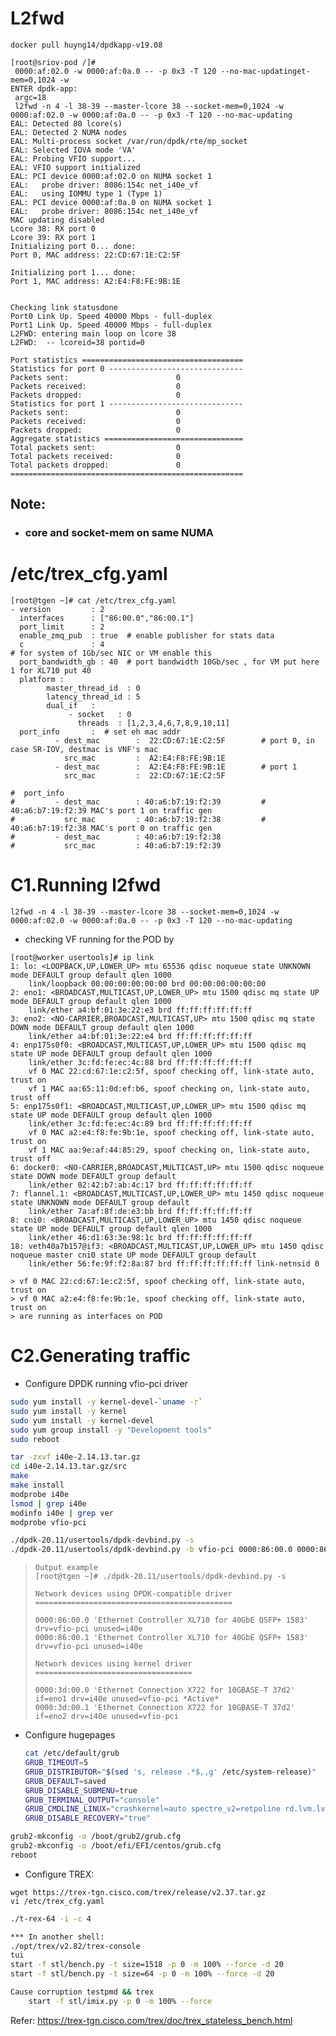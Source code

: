 # L2fwd
`docker pull huyng14/dpdkapp-v19.08`

```
[root@sriov-pod /]#
 0000:af:02.0 -w 0000:af:0a.0 -- -p 0x3 -T 120 --no-mac-updatinget-mem=0,1024 -w
ENTER dpdk-app:
 argc=18
 l2fwd -n 4 -l 38-39 --master-lcore 38 --socket-mem=0,1024 -w 0000:af:02.0 -w 0000:af:0a.0 -- -p 0x3 -T 120 --no-mac-updating
EAL: Detected 80 lcore(s)
EAL: Detected 2 NUMA nodes
EAL: Multi-process socket /var/run/dpdk/rte/mp_socket
EAL: Selected IOVA mode 'VA'
EAL: Probing VFIO support...
EAL: VFIO support initialized
EAL: PCI device 0000:af:02.0 on NUMA socket 1
EAL:   probe driver: 8086:154c net_i40e_vf
EAL:   using IOMMU type 1 (Type 1)
EAL: PCI device 0000:af:0a.0 on NUMA socket 1
EAL:   probe driver: 8086:154c net_i40e_vf
MAC updating disabled
Lcore 38: RX port 0
Lcore 39: RX port 1
Initializing port 0... done:
Port 0, MAC address: 22:CD:67:1E:C2:5F

Initializing port 1... done:
Port 1, MAC address: A2:E4:F8:FE:9B:1E


Checking link statusdone
Port0 Link Up. Speed 40000 Mbps - full-duplex
Port1 Link Up. Speed 40000 Mbps - full-duplex
L2FWD: entering main loop on lcore 38
L2FWD:  -- lcoreid=38 portid=0

Port statistics ====================================
Statistics for port 0 ------------------------------
Packets sent:                        0
Packets received:                    0
Packets dropped:                     0
Statistics for port 1 ------------------------------
Packets sent:                        0
Packets received:                    0
Packets dropped:                     0
Aggregate statistics ===============================
Total packets sent:                  0
Total packets received:              0
Total packets dropped:               0
====================================================
```

## Note:

- ### core and socket-mem on same NUMA

# /etc/trex_cfg.yaml

```
[root@tgen ~]# cat /etc/trex_cfg.yaml
- version         : 2
  interfaces      : ["86:00.0","86:00.1"]
  port_limit      : 2
  enable_zmq_pub  : true  # enable publisher for stats data
  c               : 4
# for system of 1Gb/sec NIC or VM enable this
  port_bandwidth_gb : 40  # port bandwidth 10Gb/sec , for VM put here 1 for XL710 put 40
  platform :
        master_thread_id  : 0
        latency_thread_id : 5
        dual_if   :
             - socket   : 0
               threads  : [1,2,3,4,6,7,8,9,10,11]
  port_info       :  # set eh mac addr
          - dest_mac        :  22:CD:67:1E:C2:5F        # port 0, in case SR-IOV, destmac is VNF's mac
            src_mac         :  A2:E4:F8:FE:9B:1E
          - dest_mac        :  A2:E4:F8:FE:9B:1E        # port 1
            src_mac         :  22:CD:67:1E:C2:5F

#  port_info
#         - dest_mac        : 40:a6:b7:19:f2:39			# 40:a6:b7:19:f2:39 MAC's port 1 on traffic gen
#           src_mac         : 40:a6:b7:19:f2:38         # 40:a6:b7:19:f2:38 MAC's port 0 on traffic gen
#         - dest_mac        : 40:a6:b7:19:f2:38
#           src_mac         : 40:a6:b7:19:f2:39
```

# C1.Running l2fwd

```
l2fwd -n 4 -l 38-39 --master-lcore 38 --socket-mem=0,1024 -w 0000:af:02.0 -w 0000:af:0a.0 -- -p 0x3 -T 120 --no-mac-updating
```

- checking VF running for the POD by

```
[root@worker usertools]# ip link
1: lo: <LOOPBACK,UP,LOWER_UP> mtu 65536 qdisc noqueue state UNKNOWN mode DEFAULT group default qlen 1000
    link/loopback 00:00:00:00:00:00 brd 00:00:00:00:00:00
2: eno1: <BROADCAST,MULTICAST,UP,LOWER_UP> mtu 1500 qdisc mq state UP mode DEFAULT group default qlen 1000
    link/ether a4:bf:01:3e:22:e3 brd ff:ff:ff:ff:ff:ff
3: eno2: <NO-CARRIER,BROADCAST,MULTICAST,UP> mtu 1500 qdisc mq state DOWN mode DEFAULT group default qlen 1000
    link/ether a4:bf:01:3e:22:e4 brd ff:ff:ff:ff:ff:ff
4: enp175s0f0: <BROADCAST,MULTICAST,UP,LOWER_UP> mtu 1500 qdisc mq state UP mode DEFAULT group default qlen 1000
    link/ether 3c:fd:fe:ec:4c:88 brd ff:ff:ff:ff:ff:ff
    vf 0 MAC 22:cd:67:1e:c2:5f, spoof checking off, link-state auto, trust on
    vf 1 MAC aa:65:11:0d:ef:b6, spoof checking on, link-state auto, trust off
5: enp175s0f1: <BROADCAST,MULTICAST,UP,LOWER_UP> mtu 1500 qdisc mq state UP mode DEFAULT group default qlen 1000
    link/ether 3c:fd:fe:ec:4c:89 brd ff:ff:ff:ff:ff:ff
    vf 0 MAC a2:e4:f8:fe:9b:1e, spoof checking off, link-state auto, trust on
    vf 1 MAC aa:9e:af:44:85:29, spoof checking on, link-state auto, trust off
6: docker0: <NO-CARRIER,BROADCAST,MULTICAST,UP> mtu 1500 qdisc noqueue state DOWN mode DEFAULT group default
    link/ether 02:42:b7:ab:4c:17 brd ff:ff:ff:ff:ff:ff
7: flannel.1: <BROADCAST,MULTICAST,UP,LOWER_UP> mtu 1450 qdisc noqueue state UNKNOWN mode DEFAULT group default
    link/ether 7a:af:8f:de:e3:bb brd ff:ff:ff:ff:ff:ff
8: cni0: <BROADCAST,MULTICAST,UP,LOWER_UP> mtu 1450 qdisc noqueue state UP mode DEFAULT group default qlen 1000
    link/ether 46:d1:63:3e:98:1c brd ff:ff:ff:ff:ff:ff
18: veth40a7b157@if3: <BROADCAST,MULTICAST,UP,LOWER_UP> mtu 1450 qdisc noqueue master cni0 state UP mode DEFAULT group default
    link/ether 56:fe:9f:f2:8a:87 brd ff:ff:ff:ff:ff:ff link-netnsid 0
```

```
> vf 0 MAC 22:cd:67:1e:c2:5f, spoof checking off, link-state auto, trust on
> vf 0 MAC a2:e4:f8:fe:9b:1e, spoof checking off, link-state auto, trust on
> are running as interfaces on POD
```


# C2.Generating traffic

- Configure DPDK running vfio-pci driver
``` bash
sudo yum install -y kernel-devel-`uname -r`
sudo yum install -y kernel
sudo yum install -y kernel-devel 
sudo yum group install -y "Development tools"
sudo reboot

tar -zxvf i40e-2.14.13.tar.gz
cd i40e-2.14.13.tar.gz/src
make
make install
modprobe i40e
lsmod | grep i40e
modinfo i40e | grep ver
modprobe vfio-pci

./dpdk-20.11/usertools/dpdk-devbind.py -s
./dpdk-20.11/usertools/dpdk-devbind.py -b vfio-pci 0000:86:00.0 0000:86:00.1
```

> ```
> Output example
> [root@tgen ~]# ./dpdk-20.11/usertools/dpdk-devbind.py -s
> 
> Network devices using DPDK-compatible driver
> ============================================
> 
> 0000:86:00.0 'Ethernet Controller XL710 for 40GbE QSFP+ 1583' drv=vfio-pci unused=i40e
> 0000:86:00.1 'Ethernet Controller XL710 for 40GbE QSFP+ 1583' drv=vfio-pci unused=i40e
> 
> Network devices using kernel driver
> ===================================
> 
> 0000:3d:00.0 'Ethernet Connection X722 for 10GBASE-T 37d2' if=eno1 drv=i40e unused=vfio-pci *Active*
> 0000:3d:00.1 'Ethernet Connection X722 for 10GBASE-T 37d2' if=eno2 drv=i40e unused=vfio-pci
> ```

- Configure hugepages

  ```bash
  cat /etc/default/grub
  GRUB_TIMEOUT=5
  GRUB_DISTRIBUTOR="$(sed 's, release .*$,,g' /etc/system-release)"
  GRUB_DEFAULT=saved
  GRUB_DISABLE_SUBMENU=true
  GRUB_TERMINAL_OUTPUT="console"
  GRUB_CMDLINE_LINUX="crashkernel=auto spectre_v2=retpoline rd.lvm.lv=centos/root rd.lvm.lv=centos/swap rhgb quiet intel_iommu=on default_hugepagesz=1G hugepagesz=1G hugepages=8 hugepagesz=2M hugepages=4096"
  GRUB_DISABLE_RECOVERY="true"
  ```

```bash
grub2-mkconfig -o /boot/grub2/grub.cfg
grub2-mkconfig -o /boot/efi/EFI/centos/grub.cfg
reboot
```

- Configure TREX:

```
wget https://trex-tgn.cisco.com/trex/release/v2.37.tar.gz
vi /etc/trex_cfg.yaml
```


```bash
./t-rex-64 -i -c 4

*** In another shell:
./opt/trex/v2.82/trex-console
tui
start -f stl/bench.py -t size=1518 -p 0 -m 100% --force -d 20
start -f stl/bench.py -t size=64 -p 0 -m 100% --force -d 20

Cause corruption testpmd && trex	
	start -f stl/imix.py -p 0 -m 100% --force
```

Refer: 
	https://trex-tgn.cisco.com/trex/doc/trex_stateless_bench.html



